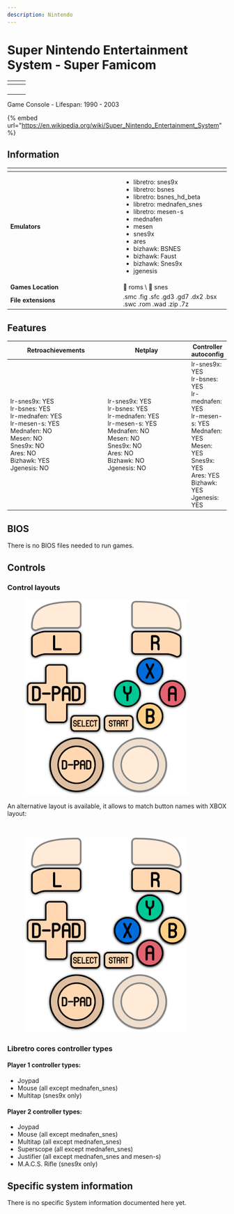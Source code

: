 ```yaml
---
description: Nintendo
---
```


# Super Nintendo Entertainment System - Super Famicom

<table data-header-hidden><thead><tr><th></th><th></th><th data-hidden></th></tr></thead><tbody><tr><td><img src="https://i.imgur.com/inZ65eS.png" alt="" data-size="original"></td><td><img src="https://i.imgur.com/fcfmfq4.png" alt="" data-size="original"></td><td></td></tr></tbody></table>

Game Console - Lifespan: 1990 - 2003

{% embed url="https://en.wikipedia.org/wiki/Super_Nintendo_Entertainment_System" %}

## Information

<table data-header-hidden><thead><tr><th width="245"></th><th></th></tr></thead><tbody><tr><td><strong>Emulators</strong></td><td><ul><li>libretro: snes9x</li><li>libretro: bsnes</li><li>libretro: bsnes_hd_beta</li><li>libretro: mednafen_snes</li><li>libretro: mesen-s</li><li>mednafen</li><li>mesen</li><li>snes9x</li><li>ares</li><li>bizhawk: BSNES</li><li>bizhawk: Faust</li><li>bizhawk: Snes9x</li><li>jgenesis</li></ul></td></tr><tr><td><strong>Games Location</strong></td><td><span data-gb-custom-inline data-tag="emoji" data-code="1f4c1">📁</span> roms \ <span data-gb-custom-inline data-tag="emoji" data-code="1f4c2">📂</span> snes</td></tr><tr><td><strong>File extensions</strong></td><td>.smc .fig .sfc .gd3 .gd7 .dx2 .bsx .swc .rom .wad .zip .7z</td></tr></tbody></table>

## Features

<table><thead><tr><th width="256">Retroachievements</th><th width="243">Netplay</th><th>Controller autoconfig</th></tr></thead><tbody><tr><td>lr-snes9x: YES<br>lr-bsnes: YES<br>lr-mednafen: YES<br>lr-mesen-s: YES<br>Mednafen: NO<br>Mesen: NO<br>Snes9x: NO<br>Ares: NO<br>Bizhawk: YES<br>Jgenesis: NO</td><td>lr-snes9x: YES<br>lr-bsnes: YES<br>lr-mednafen: YES<br>lr-mesen-s: YES<br>Mednafen: NO<br>Mesen: NO<br>Snes9x: NO<br>Ares: NO<br>Bizhawk: NO<br>Jgenesis: NO</td><td>lr-snes9x: YES<br>lr-bsnes: YES<br>lr-mednafen: YES<br>lr-mesen-s: YES<br>Mednafen: YES<br>Mesen: YES<br>Snes9x: YES<br>Ares: YES<br>Bizhawk: YES<br>Jgenesis: YES</td></tr></tbody></table>

## BIOS

There is no BIOS files needed to run games.

## Controls

### Control layouts

<div align="left">

<figure><img src="https://github.com/RetroBat-Official/retrobat-tattoos/blob/main/default/snes.png?raw=true" alt="" width="375"><figcaption></figcaption></figure>

</div>

An alternative layout is available, it allows to match button names with XBOX layout:

<div align="left">

<figure><img src="https://i.imgur.com/QOOwTEI.png" alt=""><figcaption></figcaption></figure>

</div>

<div align="left">

<figure><img src="https://github.com/RetroBat-Official/retrobat-tattoos/blob/main/default/snes_invert.png?raw=true" alt="" width="375"><figcaption></figcaption></figure>

</div>

### Libretro cores controller types

#### Player 1 controller types:

* Joypad
* Mouse (all except mednafen\_snes)
* Multitap (snes9x only)

#### Player 2 controller types:

* Joypad
* Mouse (all except mednafen\_snes)
* Multitap (all except mednafen\_snes)
* Superscope (all except mednafen\_snes)
* Justifier (all except mednafen\_snes and mesen-s)
* M.A.C.S. Rifle (snes9x only)

## Specific system information

There is no specific System information documented here yet.
